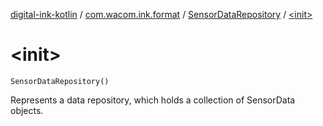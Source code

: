 [digital-ink-kotlin](../../index.md) / [com.wacom.ink.format](../index.md) / [SensorDataRepository](index.md) / [&lt;init&gt;](./-init-.md)

# &lt;init&gt;

`SensorDataRepository()`

Represents a data repository, which holds a collection of SensorData objects.

